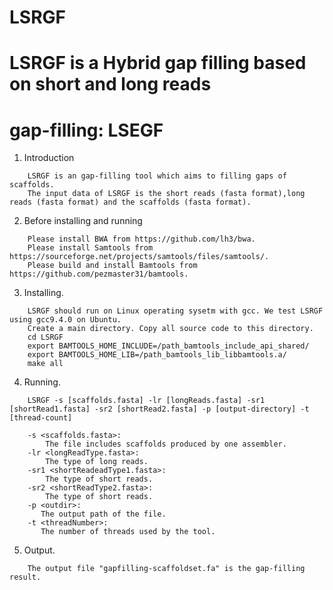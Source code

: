 # LSRGF
LSRGF is a Hybrid gap filling based on short and long reads
=========


gap-filling: LSEGF
=================

1) Introduction
```
    LSRGF is an gap-filling tool which aims to filling gaps of scaffolds. 
    The input data of LSRGF is the short reads (fasta format),long reads (fasta format) and the scaffolds (fasta format). 
```
2) Before installing and running
```
    Please install BWA from https://github.com/lh3/bwa.
	Please install Samtools from https://sourceforge.net/projects/samtools/files/samtools/.
	Please build and install Bamtools from https://github.com/pezmaster31/bamtools.
```
3) Installing.
```
    LSRGF should run on Linux operating sysetm with gcc. We test LSRGF using gcc9.4.0 on Ubuntu.
    Create a main directory. Copy all source code to this directory.
	cd LSRGF 
	export BAMTOOLS_HOME_INCLUDE=/path_bamtools_include_api_shared/
	export BAMTOOLS_HOME_LIB=/path_bamtools_lib_libbamtools.a/
	make all
```
4) Running.
```
	LSRGF -s [scaffolds.fasta] -lr [longReads.fasta] -sr1 [shortRead1.fasta] -sr2 [shortRead2.fasta] -p [output-directory] -t [thread-count]
    
    -s <scaffolds.fasta>: 
	    The file includes scaffolds produced by one assembler.
	-lr <longReadType.fasta>: 
	    The type of long reads.
	-sr1 <shortReadeadType1.fasta>: 
	    The type of short reads.
	-sr2 <shortReadType2.fasta>: 
	    The type of short reads.	
	-p <outdir>: 
	   The output path of the file.
	-t <threadNumber>: 
	   The number of threads used by the tool.
```
5) Output.
```
    The output file "gapfilling-scaffoldset.fa" is the gap-filling result. 
```


